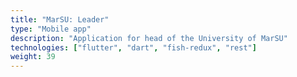 ```yaml
---
title: "MarSU: Leader"
type: "Mobile app"
description: "Application for head of the University of MarSU"
technologies: ["flutter", "dart", "fish-redux", "rest"]
weight: 39
---
```


